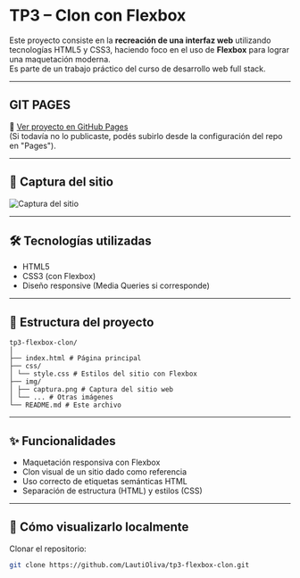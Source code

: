 # TP3 – Clon con Flexbox

Este proyecto consiste en la **recreación de una interfaz web** utilizando tecnologías HTML5 y CSS3, haciendo foco en el uso de **Flexbox** para lograr una maquetación moderna.  
Es parte de un trabajo práctico del curso de desarrollo web full stack.

---

## GIT PAGES

🔗 [Ver proyecto en GitHub Pages](https://lautioliva.github.io/tp3-flexbox-clon/)  
(Si todavía no lo publicaste, podés subirlo desde la configuración del repo en "Pages").

---

## 📸 Captura del sitio

![Captura del sitio](img/Captura%20de%20pantalla%202025-07-03%20180646.png.png)

---

## 🛠️ Tecnologías utilizadas

- HTML5
- CSS3 (con Flexbox)
- Diseño responsive (Media Queries si corresponde)

---

## 📁 Estructura del proyecto

```
tp3-flexbox-clon/
│
├── index.html # Página principal
├── css/
│ └── style.css # Estilos del sitio con Flexbox
├── img/
│ ├── captura.png # Captura del sitio web
│ └── ... # Otras imágenes
└── README.md # Este archivo
```


---

## ✨ Funcionalidades

- Maquetación responsiva con Flexbox
- Clon visual de un sitio dado como referencia
- Uso correcto de etiquetas semánticas HTML
- Separación de estructura (HTML) y estilos (CSS)

---

## 🚀 Cómo visualizarlo localmente

Clonar el repositorio:
```bash
git clone https://github.com/LautiOliva/tp3-flexbox-clon.git
```
